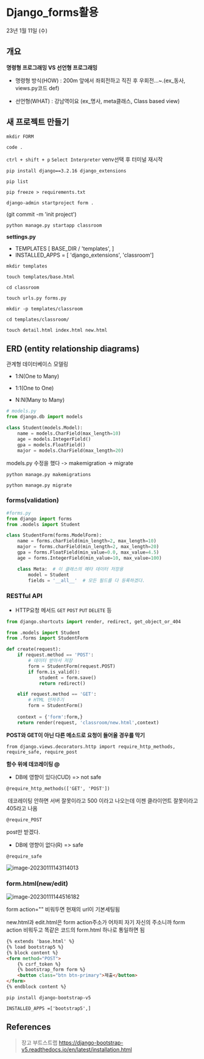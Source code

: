 # Django_forms활용

23년 1월 11일 (수)

## 개요

**명령형 프로그래밍 VS 선언형 프로그래밍**

- 명령형 방식(HOW) : 200m 앞에서 좌회전하고 직진 후 우회전...~.(ex_동사, views.py코드 def)

- 선언형(WHAT) : 강남역이요 (ex_명사, meta클래스, Class based view)



## 새 프로젝트 만들기

`mkdir FORM`

`code .`

`ctrl + shift + p` `Select Interpreter` venv선택 후 터미널 재시작

`pip install django==3.2.16 django_extensions`

`pip list`

`pip freeze > requirements.txt`

`django-admin startproject form .`

(git commit -m 'init project')

`python manage.py startapp classroom`

**settings.py** 

- TEMPLATES [ BASE_DIR / 'templates', ]
- INSTALLED_APPS = [ 'django_extensions', 'classroom']

`mkdir templates`

`touch templates/base.html`

`cd classroom`

`touch urls.py forms.py`

`mkdir -p templates/classroom`

`cd templates/classroom/`

`touch detail.html index.html new.html`



## ERD (entity relationship diagrams)

관계형 데이터베이스 모델링

- 1:N(One to Many)

- 1:1(One to One)

- N:N(Many to Many)

```python
# models.py
from django.db import models

class Student(models.Model):
    name = models.CharField(max_length=10)
    age = models.IntegerField()
    gpa = models.FloatField()
    major = models.CharField(max_length=20)
```



models.py 수정을 했다 -> makemigration -> migrate

`python manage.py makemigrations`

`python manage.py migrate`



### forms(validation)

```python
#forms.py
from django import forms
from .models import Student

class StudentForm(forms.ModelForm):
    name = forms.charField(min_length=2, max_length=10)
    major = forms.charField(min_length=2, max_length=20)
    gpa = forms.FloatField(min_value=0.0, max_value=4.5)
    age = forms.IntegerField(min_value=10, max_value=100)

    class Meta:  # 이 클래스의 메타 데이터 저장용
        model = Student
        fields = '__all__'  # 모든 필드를 다 등록하겠다. 
```



### RESTful API

- HTTP요청 메서드 `GET` `POST` `PUT` `DELETE` 등

```python
from django.shortcuts import render, redirect, get_object_or_404

from .models import Student
from .forms import StudentForm

def create(request):
    if request.method == 'POST':
        # 데이터 받아서 저장
        form = StudentForm(request.POST)
        if form.is_valid():
            student = form.save()
            return redirect()

    elif request.method == 'GET':
        # HTML 던져주기
        form = StudentForm()
    
    context = {'form':form,}
    return render(request, 'classroom/new.html',context)

```

**POST와 GET이 아닌 다른 메소드로 요청이 들어올 경우를 막기**

`from django.views.decorators.http import require_http_methods, require_safe, require_post`



**함수 위에 데코레이팅 @**

- DB에 영향이 있다(CUD) => not safe

`@require_http_methods(['GET', 'POST'])`

​	데코레이팅 안하면 서버 잘못이라고 500 이라고 나오는데 이젠 클라이언트 잘못이라고 405라고 나옴

`@require_POST`

post만 받겠다.

- DB에 영향이 없다(R) => safe

`@require_safe`



![image-20230111143114013](C:\Users\a\TIL\07_Web\07_Django_forms.assets\image-20230111143114013.png)





### form.html(new/edit)

![image-20230111144516182](C:\Users\a\TIL\07_Web\07_Django_forms.assets\image-20230111144516182.png)

form action="" 비워두면 현재의 url이 기본세팅됨

new.html과 edit.html은 form action주소가 어차피 자기 자신의 주소니까 form action 비워두고 똑같은 코드의 form.html 하나로 통일하면 됨

```html
{% extends 'base.html' %}
{% load bootstrap5 %}
{% block content %}
<form method="POST">
    {% csrf_token %}
    {% bootstrap_form form %}
    <button class="btn btn-primary">제출</button>
</form>
{% endblock content %}
```

`pip install django-bootstrap-v5`

`INSTALLED_APPS =['bootstrap5',]`





## References

> 장고 부트스트랩 https://django-bootstrap-v5.readthedocs.io/en/latest/installation.html